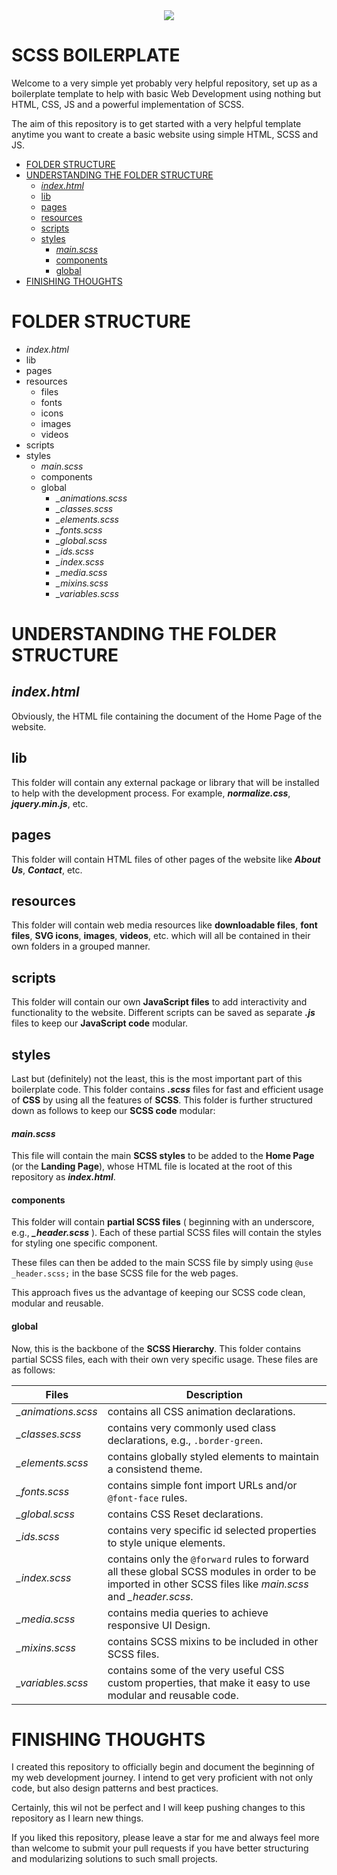 <div align="center">
  <img src="https://github.com/hkoshti2100/scss-boilerplate/assets/135125859/4c6d356d-5eef-4231-97ab-ab78605f415d">
</div>

# SCSS BOILERPLATE

Welcome to a very simple yet probably very helpful repository, set up as a boilerplate template to help with basic Web Development using nothing but HTML, CSS, JS and a powerful implementation of SCSS.

The aim of this repository is to get started with a very helpful template anytime you want to create a basic website using simple HTML, SCSS and JS.

- [FOLDER STRUCTURE](#folder-structure)
- [UNDERSTANDING THE FOLDER STRUCTURE](#understanding-the-folder-structure)
  - [*index.html*](#indexhtml)
  - [lib](#lib)
  - [pages](#pages)
  - [resources](#resources)
  - [scripts](#scripts)
  - [styles](#styles)
    - [*main.scss*](#mainscss)
    - [components](#components)
    - [global](#global)
- [FINISHING THOUGHTS](#finishing-thoughts)

# FOLDER STRUCTURE
- *index.html*
- lib
- pages
- resources
	- files
	- fonts
	- icons
	- images
	- videos
- scripts
- styles
	- *main.scss*
	- components
	- global
		- *_animations.scss*
		- *_classes.scss*
		- *_elements.scss*
		- *_fonts.scss*
		- *_global.scss*
		- *_ids.scss*
		- *_index.scss*
		- *_media.scss*
		- *_mixins.scss*
		- *_variables.scss*

# UNDERSTANDING THE FOLDER STRUCTURE

## *index.html*
Obviously, the HTML file containing the document of the Home Page of the website.

## lib
This folder will contain any external package or library that will be installed to help with the development process. For example, ***normalize.css***, ***jquery.min.js***, etc.

## pages
This folder will contain HTML files of other pages of the website like ***About Us***, ***Contact***, etc.

## resources
This folder will contain web media resources like **downloadable files**, **font files**, **SVG icons**, **images**, **videos**, etc. which will all be contained in their own folders in a grouped manner.

## scripts
This folder will contain our own **JavaScript files** to add interactivity and functionality to the website. Different scripts can be saved as separate ***.js*** files to keep our **JavaScript code** modular.

## styles
Last but (definitely) not the least, this is the most important part of this boilerplate code. This folder contains ***.scss*** files for fast and efficient usage of **CSS** by using all the features of **SCSS**. This folder is further structured down as follows to keep our **SCSS code** modular:

#### *main.scss*
This file will contain the main **SCSS styles** to be added to the **Home Page** (or the **Landing Page**), whose HTML file is located at the root of this repository as ***index.html***.

#### components
This folder will contain **partial SCSS files** ( beginning with an underscore, e.g., ***_header.scss*** ). Each of these partial SCSS files will contain the styles for styling one specific component.

These files can then be added to the main SCSS file by simply using `@use _header.scss;` in the base SCSS file for the web pages.

This approach fives us the advantage of keeping our SCSS code clean, modular and reusable.

#### global
Now, this is the backbone of the **SCSS Hierarchy**. This folder contains partial SCSS files, each with their own very specific usage. These files are as follows:

| Files | Description |
|-------|-------------|
| *_animations.scss* | contains all CSS animation declarations. |
| *_classes.scss* | contains very commonly used class declarations, e.g., `.border-green`. |
| *_elements.scss* | contains globally styled elements to maintain a consistend theme. |
| *_fonts.scss* | contains simple font import URLs and/or `@font-face` rules. |
| *_global.scss* | contains CSS Reset declarations. |
| *_ids.scss* | contains very specific id selected properties to style unique elements. |
| *_index.scss* | contains only the `@forward` rules to forward all these global SCSS modules in order to be imported in other SCSS files like *main.scss* and *_header.scss*. |
| *_media.scss* | contains media queries to achieve responsive UI Design. |
| *_mixins.scss* | contains SCSS mixins to be included in other SCSS files. |
| *_variables.scss* | contains some of the very useful CSS custom properties, that make it easy to use modular and reusable code. |

# FINISHING THOUGHTS
I created this repository to officially begin and document the beginning of my web development journey. I intend to get very proficient with not only code, but also design patterns and best practices.

Certainly, this wil not be perfect and I will keep pushing changes to this repository as I learn new things.

If you liked this repository, please leave a star for me and always feel more than welcome to submit your pull requests if you have better structuring and modularizing solutions to such small projects.
